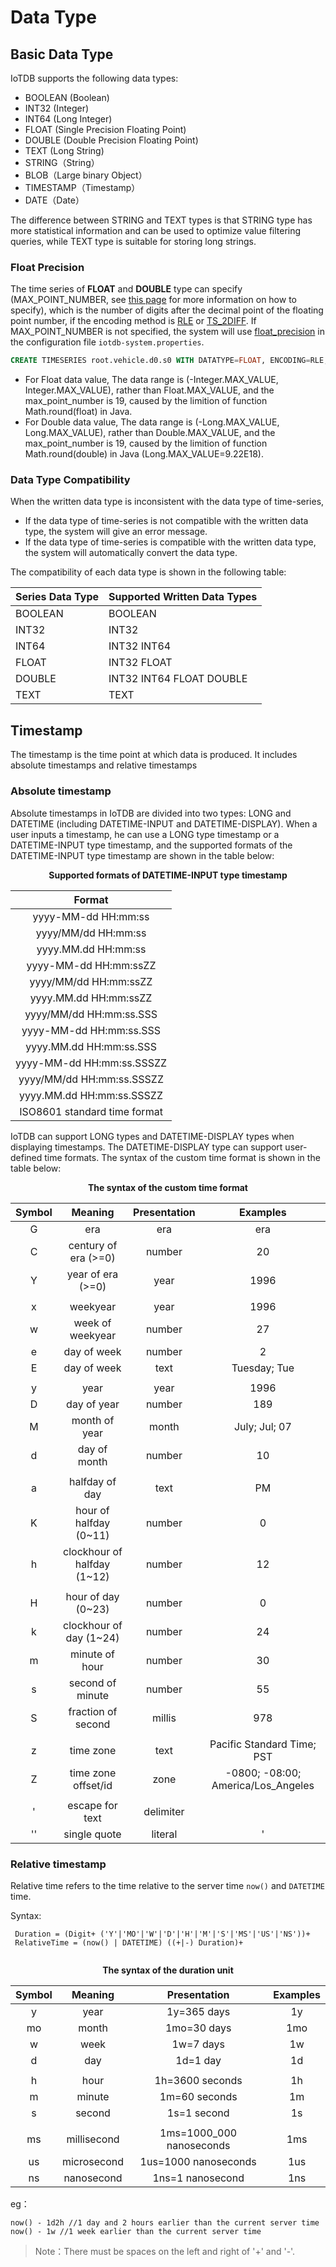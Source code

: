 <!--

    Licensed to the Apache Software Foundation (ASF) under one
    or more contributor license agreements.  See the NOTICE file
    distributed with this work for additional information
    regarding copyright ownership.  The ASF licenses this file
    to you under the Apache License, Version 2.0 (the
    "License"); you may not use this file except in compliance
    with the License.  You may obtain a copy of the License at
    
        http://www.apache.org/licenses/LICENSE-2.0
    
    Unless required by applicable law or agreed to in writing,
    software distributed under the License is distributed on an
    "AS IS" BASIS, WITHOUT WARRANTIES OR CONDITIONS OF ANY
    KIND, either express or implied.  See the License for the
    specific language governing permissions and limitations
    under the License.

-->

# Data Type

## Basic Data Type

IoTDB supports the following data types:

* BOOLEAN (Boolean)
* INT32 (Integer)
* INT64 (Long Integer)
* FLOAT (Single Precision Floating Point)
* DOUBLE (Double Precision Floating Point)
* TEXT (Long String)
* STRING（String）
* BLOB（Large binary Object）
* TIMESTAMP（Timestamp）
* DATE（Date）
  
The difference between STRING and TEXT types is that STRING type has more statistical information and can be used to optimize value filtering queries, while TEXT type is suitable for storing long strings.

### Float Precision

The time series of **FLOAT** and **DOUBLE** type can specify (MAX\_POINT\_NUMBER, see [this page](../SQL-Manual/SQL-Manual.md) for more information on how to specify), which is the number of digits after the decimal point of the floating point number, if the encoding method is [RLE](../Technical-Insider/Encoding-and-Compression.md) or [TS\_2DIFF](../Technical-Insider/Encoding-and-Compression.md). If MAX\_POINT\_NUMBER is not specified, the system will use [float\_precision](../Reference/DataNode-Config-Manual.md) in the configuration file `iotdb-system.properties`.

```sql
CREATE TIMESERIES root.vehicle.d0.s0 WITH DATATYPE=FLOAT, ENCODING=RLE, 'MAX_POINT_NUMBER'='2';
```

* For Float data value, The data range is (-Integer.MAX_VALUE, Integer.MAX_VALUE), rather than Float.MAX_VALUE, and the max_point_number is 19, caused by the limition of function Math.round(float) in Java.
* For Double data value, The data range is (-Long.MAX_VALUE, Long.MAX_VALUE), rather than Double.MAX_VALUE, and the max_point_number is 19, caused by the limition of function Math.round(double) in Java (Long.MAX_VALUE=9.22E18).

### Data Type Compatibility

When the written data type is inconsistent with the data type of time-series,
- If the data type of time-series is not compatible with the written data type, the system will give an error message.
- If the data type of time-series is compatible with the written data type, the system will automatically convert the data type.

The compatibility of each data type is shown in the following table:

| Series Data Type | Supported Written Data Types |
|------------------|------------------------------|
| BOOLEAN          | BOOLEAN                      |
| INT32            | INT32                        |
| INT64            | INT32 INT64                  |
| FLOAT            | INT32 FLOAT                  |
| DOUBLE           | INT32 INT64 FLOAT DOUBLE     |
| TEXT             | TEXT                         |

## Timestamp

The timestamp is the time point at which data is produced. It includes absolute timestamps and relative timestamps

### Absolute timestamp

Absolute timestamps in IoTDB are divided into two types: LONG and DATETIME (including DATETIME-INPUT and DATETIME-DISPLAY). When a user inputs a timestamp, he can use a LONG type timestamp or a DATETIME-INPUT type timestamp, and the supported formats of the DATETIME-INPUT type timestamp are shown in the table below:

<div style="text-align: center;">

**Supported formats of DATETIME-INPUT type timestamp**



|            Format            |
| :--------------------------: |
|     yyyy-MM-dd HH:mm:ss      |
|     yyyy/MM/dd HH:mm:ss      |
|     yyyy.MM.dd HH:mm:ss      |
|    yyyy-MM-dd HH:mm:ssZZ     |
|    yyyy/MM/dd HH:mm:ssZZ     |
|    yyyy.MM.dd HH:mm:ssZZ     |
|   yyyy/MM/dd HH:mm:ss.SSS    |
|   yyyy-MM-dd HH:mm:ss.SSS    |
|   yyyy.MM.dd HH:mm:ss.SSS    |
|  yyyy-MM-dd HH:mm:ss.SSSZZ   |
|  yyyy/MM/dd HH:mm:ss.SSSZZ   |
|  yyyy.MM.dd HH:mm:ss.SSSZZ   |
| ISO8601 standard time format |

</div>


IoTDB can support LONG types and DATETIME-DISPLAY types when displaying timestamps. The DATETIME-DISPLAY type can support user-defined time formats. The syntax of the custom time format is shown in the table below:

<div style="text-align: center;">

**The syntax of the custom time format**


| Symbol |           Meaning           | Presentation |              Examples              |
| :----: | :-------------------------: | :----------: | :--------------------------------: |
|   G    |             era             |     era      |                era                 |
|   C    |    century of era (>=0)     |    number    |                 20                 |
|   Y    |      year of era (>=0)      |     year     |                1996                |
|        |                             |              |                                    |
|   x    |          weekyear           |     year     |                1996                |
|   w    |      week of weekyear       |    number    |                 27                 |
|   e    |         day of week         |    number    |                 2                  |
|   E    |         day of week         |     text     |            Tuesday; Tue            |
|        |                             |              |                                    |
|   y    |            year             |     year     |                1996                |
|   D    |         day of year         |    number    |                189                 |
|   M    |        month of year        |    month     |           July; Jul; 07            |
|   d    |        day of month         |    number    |                 10                 |
|        |                             |              |                                    |
|   a    |       halfday of day        |     text     |                 PM                 |
|   K    |   hour of halfday (0~11)    |    number    |                 0                  |
|   h    | clockhour of halfday (1~12) |    number    |                 12                 |
|        |                             |              |                                    |
|   H    |     hour of day (0~23)      |    number    |                 0                  |
|   k    |   clockhour of day (1~24)   |    number    |                 24                 |
|   m    |       minute of hour        |    number    |                 30                 |
|   s    |      second of minute       |    number    |                 55                 |
|   S    |     fraction of second      |    millis    |                978                 |
|        |                             |              |                                    |
|   z    |          time zone          |     text     |     Pacific Standard Time; PST     |
|   Z    |     time zone offset/id     |     zone     | -0800; -08:00; America/Los_Angeles |
|        |                             |              |                                    |
|   '    |       escape for text       |  delimiter   |                                    |
|   ''   |        single quote         |   literal    |                 '                  |

</div>

### Relative timestamp

Relative time refers to the time relative to the server time ```now()``` and ```DATETIME``` time.

 Syntax:

 ```
  Duration = (Digit+ ('Y'|'MO'|'W'|'D'|'H'|'M'|'S'|'MS'|'US'|'NS'))+
  RelativeTime = (now() | DATETIME) ((+|-) Duration)+
        
 ```

  <div style="text-align: center;">

**The syntax of the duration unit**


| Symbol |   Meaning   |       Presentation       | Examples |
| :----: | :---------: | :----------------------: | :------: |
|   y    |    year     |       1y=365 days        |    1y    |
|   mo   |    month    |       1mo=30 days        |   1mo    |
|   w    |    week     |        1w=7 days         |    1w    |
|   d    |     day     |         1d=1 day         |    1d    |
|        |             |                          |          |
|   h    |    hour     |     1h=3600 seconds      |    1h    |
|   m    |   minute    |      1m=60 seconds       |    1m    |
|   s    |   second    |       1s=1 second        |    1s    |
|        |             |                          |          |
|   ms   | millisecond | 1ms=1000_000 nanoseconds |   1ms    |
|   us   | microsecond |   1us=1000 nanoseconds   |   1us    |
|   ns   | nanosecond  |     1ns=1 nanosecond     |   1ns    |

  </div>

  eg：

  ```
  now() - 1d2h //1 day and 2 hours earlier than the current server time
  now() - 1w //1 week earlier than the current server time
  ```

  > Note：There must be spaces on the left and right of '+' and '-'.
